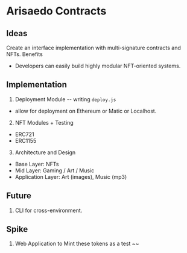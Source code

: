 # Arisaedo Contracts

## Ideas
Create an interface implementation with multi-signature contracts and NFTs.
Benefits
  -  Developers can easily build highly modular NFT-oriented systems.

## Implementation
1. Deployment Module -- writing `deploy.js`
  - allow for deployment on Ethereum or Matic or Localhost.
2. NFT Modules + Testing
  - ERC721
  - ERC1155
3. Architecture and Design
  - Base Layer: NFTs
  - Mid Layer: Gaming / Art / Music
  - Application Layer: Art (images), Music (mp3)

## Future
1. CLI for cross-environment.

## Spike
1. Web Application to Mint these tokens as a test ~~
